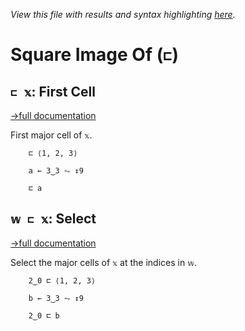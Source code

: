 *View this file with results and syntax highlighting [here](https://saltytine.github.io/BQN/help/firstcell_select.html).*

# Square Image Of (`⊏`)

## `⊏ 𝕩`: First Cell
[→full documentation](../doc/select.md#first-cell)

First major cell of `𝕩`.

        ⊏ ⟨1, 2, 3⟩

        a ← 3‿3 ⥊ ↕9

        ⊏ a



## `𝕨 ⊏ 𝕩`: Select
[→full documentation](../doc/select.md)

Select the major cells of `𝕩` at the indices in `𝕨`.

        2‿0 ⊏ ⟨1, 2, 3⟩

        b ← 3‿3 ⥊ ↕9

        2‿0 ⊏ b
